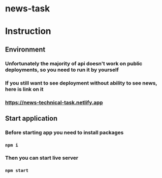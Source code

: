 # news-task
# Instruction
## Environment
### Unfortunately the majority of api doesn't work on public deployments, so you need to run it by yourself
### If you still want to see deployment without ability to see news, here is link on it
### https://news-technical-task.netlify.app
## Start application
### Before starting app you need to install packages
### `npm i`
### Then you can start live server
### `npm start`
